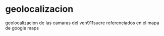 # geolocalizacion
geolocalizacion de las camaras del ven911sucre referenciados en el mapa de google maps
